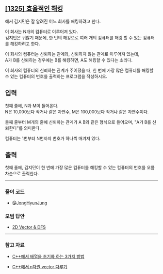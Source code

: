 ## [[1325] 효율적인 해킹](https://www.acmicpc.net/problem/1325)
해커 김지민은 잘 알려진 어느 회사를 해킹하려고 한다. 

이 회사는 N개의 컴퓨터로 이루어져 있다. 
<br>
김지민은 귀찮기 때문에, 한 번의 해킹으로 여러 개의 컴퓨터를 해킹 할 수 있는 컴퓨터를 해킹하려고 한다.

이 회사의 컴퓨터는 신뢰하는 관계와, 신뢰하지 않는 관계로 이루어져 있는데,
<br> A가 B를 신뢰하는 경우에는 B를 해킹하면, A도 해킹할 수 있다는 소리다.

이 회사의 컴퓨터의 신뢰하는 관계가 주어졌을 때, 한 번에 가장 많은 컴퓨터를 해킹할 수 있는 컴퓨터의 번호를 출력하는 프로그램을 작성하시오.
## 입력
첫째 줄에, N과 M이 들어온다. 
<br>
N은 10,000보다 작거나 같은 자연수, M은 100,000보다 작거나 같은 자연수이다. 

둘째 줄부터 M개의 줄에 신뢰하는 관계가 A B와 같은 형식으로 들어오며, "A가 B를 신뢰한다"를 의미한다. 

컴퓨터는 1번부터 N번까지 번호가 하나씩 매겨져 있다.
## 출력
첫째 줄에, 김지민이 한 번에 가장 많은 컴퓨터를 해킹할 수 있는 컴퓨터의 번호를 오름차순으로 출력한다.

***

### 풀이 코드

- [@JongHyunJung](https://github.com/almond0115/Algorithm-CodingTest/blob/main/BackJoon/1325/jjh.cpp)

### 모범 답안

- [2D Vector & DFS](https://github.com/almond0115/Algorithm-CodingTest/blob/main/BackJoon/1325/solution_1.cpp)

***

### 참고 자료

* [C++에서 배열을 초기화 하는 3가지 방법](https://almond0115.tistory.com/entry/C에서-배열을-초기화-하는-3가지-방법)

* [C++에서 n차원 vector 다루기](https://almond0115.tistory.com/entry/C에서-n차원-vector-다루기)